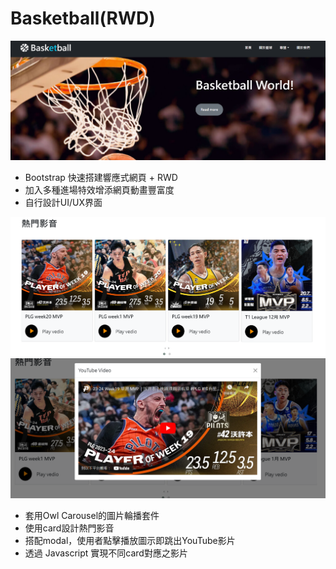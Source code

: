 # Basketball(RWD)
![image](image/readme1.png)

<ul>
  <li>Bootstrap 快速搭建響應式網頁 + RWD</li>
  <li>加入多種進場特效增添網頁動畫豐富度</li>
  <li>自行設計UI/UX界面</li>
</ul>  

![image](image/readme2.png)
![image](image/readme3.png)
<ul>
  <li>套用Owl Carousel的圖片輪播套件</li>
  <li>使用card設計熱門影音</li>
  <li>搭配modal，使用者點擊播放圖示即跳出YouTube影片</li>
  <li>透過 Javascript 實現不同card對應之影片</li>
</ul> 
